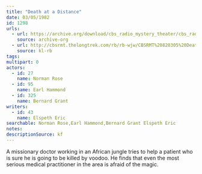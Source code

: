 ```yaml
---
title: "Death at a Distance"
date: 03/05/1982
id: 1298
urls: 
  - url: https://archive.org/download/cbs_radio_mystery_theater/cbs_radio_mystery_theater-1251-1300.zip/cbs_radio_mystery_theater-1251-1300%2Fcbsrmt_1298_death_at_a_distance.mp3
    source: archive-org
  - url: http://cbsrmt.thelongtrek.com/rb/rb-wjw/CBSRMT%20820305%20Death%20at%20a%20Distance_wjw%20poor%20audio.mp3
    source: kl-rb
tags: 
multipart: 0
actors:  
  - id: 27
    name: Norman Rose  
  - id: 95
    name: Earl Hammond  
  - id: 325
    name: Bernard Grant
writers:  
  - id: 43
    name: Elspeth Eric
searchable: Norman Rose,Earl Hammond,Bernard Grant Elspeth Eric
notes: 
descriptionSource: kf
---
```

A missionary doctor working in an African jungle tries to help a patient who is sure he is going to be killed by voodoo. He finds that even the most serious medical practitioner in the area is afraid of the magic.